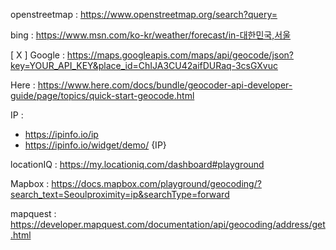 openstreetmap : https://www.openstreetmap.org/search?query=

bing : https://www.msn.com/ko-kr/weather/forecast/in-대한민국,서울

[ X ] Google : https://maps.googleapis.com/maps/api/geocode/json?key=YOUR_API_KEY&place_id=ChIJA3CU42aifDURaq-3csGXvuc

Here : https://www.here.com/docs/bundle/geocoder-api-developer-guide/page/topics/quick-start-geocode.html

IP :
  - https://ipinfo.io/ip
  - https://ipinfo.io/widget/demo/ {IP}

locationIQ : https://my.locationiq.com/dashboard#playground

Mapbox : https://docs.mapbox.com/playground/geocoding/?search_text=Seoulproximity=ip&searchType=forward

mapquest : https://developer.mapquest.com/documentation/api/geocoding/address/get.html
